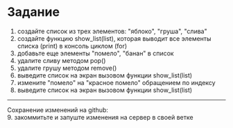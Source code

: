# Задание
1. создайте список из трех элементов:
"яблоко", "груша", "слива"
2. создайте функцию show_list(list),
которая выводит все элементы списка (print) в консоль циклом (for)
3. добавьте еще элементы "помело", "банан" в список
4. удалите сливу методом pop()
5. удалите грушу методом remove()
6. выведите список на экран вызовом функции show_list(list)
7. измените "помело" на "красное помело" обращением по индексу
8. выведите список на экран вызовом функции show_list(list)
----
Сохранение изменений на github:  
9. закоммитьте и запуште изменения на сервер в своей ветке
